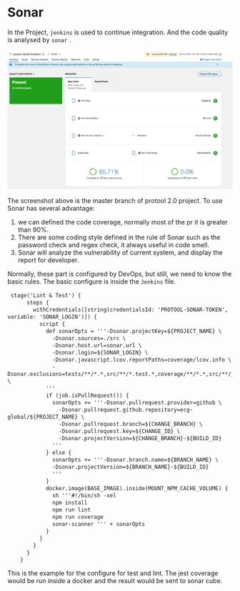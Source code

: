 # Sonar

In the Project, `jenkins`  is used to continue integration. And the code quality is analysed by `sonar` .



![](<../../.gitbook/assets/image (5) (1).png>)



The screenshot above is the master branch of protool 2.0 project. To use Sonar has several advantage:

1. we can defined the code coverage, normally most of the pr it is greater than 90%.
2. There are some coding style defined in the rule of Sonar such as the password check and regex check, it always useful in code smell.
3. Sonar will analyze the vulnerability of current system, and display the report for developer.



Normally, these part is configured by DevOps, but still, we need to know the basic rules. The basic configure is inside the `Jenkins` file.&#x20;



```
 stage('Lint & Test') {
      steps {
        withCredentials([string(credentialsId: 'PROTOOL-SONAR-TOKEN', variable: 'SONAR_LOGIN')]) {
          script {
            def sonarOpts = '''-Dsonar.projectKey=${PROJECT_NAME} \
              -Dsonar.sources=./src \
              -Dsonar.host.url=sonar.url \
              -Dsonar.login=${SONAR_LOGIN} \
              -Dsonar.javascript.lcov.reportPaths=coverage/lcov.info \
              -Dsonar.exclusions=tests/**/*.*,src/**/*.test.*,coverage/**/*.*,src/**/__test__/**/*.* \
            '''
            if (job.isPullRequest()) {
              sonarOpts += '''-Dsonar.pullrequest.provider=github \
                -Dsonar.pullrequest.github.repository=ecg-global/${PROJECT_NAME} \
                -Dsonar.pullrequest.branch=${CHANGE_BRANCH} \
                -Dsonar.pullrequest.key=${CHANGE_ID} \
                -Dsonar.projectVersion=${CHANGE_BRANCH}-${BUILD_ID}
              '''
            } else {
              sonarOpts += '''-Dsonar.branch.name=${BRANCH_NAME} \
              -Dsonar.projectVersion=${BRANCH_NAME}-${BUILD_ID}
              '''
            }
            docker.image(BASE_IMAGE).inside(MOUNT_NPM_CACHE_VOLUME) {
              sh '''#!/bin/sh -xel
              npm install
              npm run lint
              npm run coverage
              sonar-scanner ''' + sonarOpts
            }
          }
        }
      }
    }
```

This is the example for the configure for test and lint. The jest coverage would be run inside a docker and the result would be sent to sonar cube.





